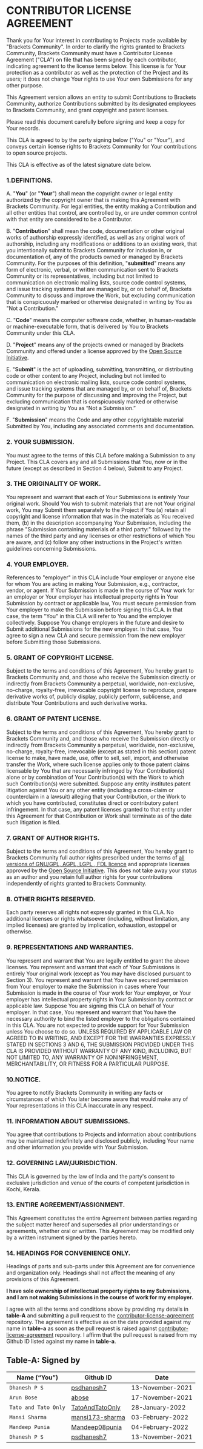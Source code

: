  # **CONTRIBUTOR LICENSE AGREEMENT**

Thank you for Your interest in contributing to Projects made available by "Brackets Community". In order to clarify the rights granted to Brackets Community, Brackets Community must have a Contributor License Agreement ("CLA") on file that has been signed by each contributor, indicating agreement to the license terms below. This license is for Your protection as a contributor as well as the protection of the Project and its users; it does not change Your rights to use Your own Submissions for any other purpose.

This Agreement version allows an entity to submit Contributions to Brackets Community, authorize Contributions submitted by its designated employees to Brackets Community, and grant copyright and patent licenses.

Please read this document carefully before signing and keep a copy for Your records.

This CLA is agreed to by the party signing below ("You" or "Your"), and conveys certain license rights to Brackets Community for Your contributions to open source projects.

This CLA is effective as of the latest signature date below.

  ###  1.**DEFINITIONS.**
    
  A. "**You**" (or "**Your**") shall mean the copyright owner or legal entity authorized by the copyright owner that is making this Agreement with Brackets Community. For legal entities, the entity making a Contribution and all other entities that control, are controlled by, or are under common control with that entity are considered to be a Contributor.
       
  B. "**Contribution**" shall mean the code, documentation or other original works of authorship expressly identified, as well as any original work of authorship, including any modifications or additions to an existing work, that you intentionally submit to Brackets Community for inclusion in, or documentation of, any of the products owned or managed by Brackets Community. For the purposes of this definition, "**submitted**" means any form of electronic, verbal, or written communication sent to Brackets Community or its representatives, including but not limited to communication on electronic mailing lists, source code control systems, and issue tracking systems that are managed by, or on behalf of, Brackets Community to discuss and improve the Work, but excluding communication that is conspicuously marked or otherwise designated in writing by You as "Not a Contribution."
       
  C. "**Code**" means the computer software code, whether, in human-readable or machine-executable form, that is delivered by You to Brackets Community under this CLA.
       
  D. "**Project**" means any of the projects owned or managed by Brackets Community and offered under a license approved by the
  [Open Source Initiative](https://opensource.org/licenses/category).

  E. "**Submit**" is the act of uploading, submitting, transmitting, or distributing code or other content to any Project,
  including but not limited to communication on electronic mailing lists, source code control systems, and issue
  tracking systems that are managed by, or on behalf of, Brackets Community for the purpose of discussing and improving the
  Project, but excluding communication that is conspicuously marked or otherwise designated in writing by You as
  “Not a Submission.”

  F. "**Submission**" means the Code and any other copyrightable material Submitted by You, including any associated
  comments and documentation.
       
  ###  2. **YOUR SUBMISSION**. 
  You must agree to the terms of this CLA before making a Submission to any Project. This CLA covers any and all Submissions that You, now or in the future (except as described in Section 4 below), Submit to any Project.
    
  ###  3. **THE ORIGINALITY OF WORK**. 
  You represent and warrant that each of Your Submissions is entirely Your original work. Should You wish to submit materials that are not Your original work, You may Submit them separately to the Project if You (a) retain all copyright and license information that was in the materials as You received them, (b) in the description accompanying Your Submission, including the phrase "Submission containing materials of a third party:" followed by the names of the third party and any licenses or other restrictions of which You are aware, and (c) follow any other instructions in the Project's written guidelines concerning Submissions.
    
  ###  4. **YOUR EMPLOYER**. 
  References to "employer" in this CLA include Your employer or anyone else for whom You are acting in making Your Submission, e.g., contractor, vendor, or agent. If Your Submission is made in the course of Your work for an employer or Your employer has intellectual property rights in Your Submission by contract or applicable law, You must secure permission from Your employer to make the Submission before signing this CLA. In that case, the term "You" in this CLA will refer to You and the employer collectively. Suppose You change employers in the future and desire to Submit additional Submissions for the new employer. In that case, You agree to sign a new CLA and secure permission from the new employer before Submitting those Submissions.
    
  ###  5. **GRANT OF COPYRIGHT LICENSE**. 
  Subject to the terms and conditions of this Agreement, You hereby grant to Brackets Community and, and those who receive the Submission directly or indirectly from Brackets Community a perpetual, worldwide, non-exclusive, no-charge, royalty-free, irrevocable copyright license to reproduce, prepare derivative works of, publicly display, publicly perform, sublicense, and distribute Your Contributions and such derivative works.
    
  ###  6. **GRANT OF PATENT LICENSE**. 
  Subject to the terms and conditions of this Agreement, You hereby grant to Brackets Community and, and those who receive the Submission directly or indirectly from Brackets Community a perpetual, worldwide, non-exclusive, no-charge, royalty-free, irrevocable (except as stated in this section) patent license to make, have made, use, offer to sell, sell, import, and otherwise transfer the Work, where such license applies only to those patent claims licensable by You that are necessarily infringed by Your Contribution(s) alone or by combination of Your Contribution(s) with the Work to which such Contribution(s) were submitted. Suppose any entity institutes patent litigation against You or any other entity (including a cross-claim or counterclaim in a lawsuit) alleging that your Contribution, or the Work to which you have contributed, constitutes direct or contributory patent infringement. In that case, any patent licenses granted to that entity under this Agreement for that Contribution or Work shall terminate as of the date such litigation is filed.
  
  ###  7. **GRANT OF AUTHOR RIGHTS**. 
  Subject to the terms and conditions of this Agreement, You hereby grant to Brackets Community full author rights prescribed under the terms of [all versions of GNU/GPL, AGPL, LGPL , FDL licence](https://www.gnu.org/licenses/) and appropriate licenses approved by the [Open Source Initiative](https://opensource.org/licenses/category). This does not take away your status as an author and you retain full author rights for your contributions independently of rights granted to Brackets Community.
  
  ###  8. **OTHER RIGHTS RESERVED**. 
  Each party reserves all rights not expressly granted in this CLA. No additional licenses or rights whatsoever (including, without limitation, any implied licenses) are granted by implication, exhaustion, estoppel or otherwise.

  ###  9. **REPRESENTATIONS AND WARRANTIES**. 
  You represent and warrant that You are legally entitled to grant the above licenses. You represent and warrant that each of Your Submissions is entirely Your original work (except as You may have disclosed pursuant to Section 3). You represent and warrant that You have secured permission from Your employer to make the Submission in cases where Your Submission is made in the course of Your work for Your employer, or Your employer has intellectual property rights in Your Submission by contract or applicable law. Suppose You are signing this CLA on behalf of Your employer. In that case, You represent and warrant that You have the necessary authority to bind the listed employer to the obligations contained in this CLA. You are not expected to provide support for Your Submission unless You choose to do so. UNLESS REQUIRED BY APPLICABLE LAW OR AGREED TO IN WRITING, AND EXCEPT FOR THE WARRANTIES EXPRESSLY STATED IN SECTIONS 3 AND 6, THE SUBMISSION PROVIDED UNDER THIS CLA IS PROVIDED WITHOUT WARRANTY OF ANY KIND, INCLUDING, BUT NOT LIMITED TO, ANY WARRANTY OF NONINFRINGEMENT, MERCHANTABILITY, OR FITNESS FOR A PARTICULAR PURPOSE.
  
  ### 10.**NOTICE**. 
  You agree to notify Brackets Community in writing any facts or circumstances of which You later become aware that would make any of Your representations in this CLA inaccurate in any respect.

  ### 11. **INFORMATION ABOUT SUBMISSIONS**. 
  You agree that contributions to Projects and information about contributions may be maintained indefinitely and disclosed publicly, including Your name and other information you provide with Your Submission.

  <!-- To be done 12. -->

  ### 12. **GOVERNING LAW/JURISDICTION**. 
  This CLA is governed by the law of India and the party's consent to exclusive jurisdiction and venue of the courts of competent jurisdiction in Kochi, Kerala.

  ### 13. **ENTIRE AGREEMENT/ASSIGNMENT**. 
  This Agreement constitutes the entire Agreement between parties regarding the subject matter hereof and supersedes all prior understandings or agreements, whether oral or written. This Agreement may be modified only by a written instrument signed by the parties hereto.

  ### 14. **HEADINGS FOR CONVENIENCE ONLY**. 
  Headings of parts and sub-parts under this Agreement are for convenience and organization only. Headings shall not affect the meaning of any provisions of this Agreement.
  
 
**I have sole ownership of intellectual property rights to my Submissions, and I am not making Submissions in the course of work for my employer.**

I agree with all the terms and conditions above by providing my details in **table-A** and submitting a pull request to the [contributor-license-agreement](https://github.com/brackets-cont/contributor-license-agreement) repository. The agreement is effective as on the date provided against my name in **table-a** as soon as the pull request is raised against [contributor-license-agreement](https://github.com/brackets-cont/contributor-license-agreement) repository. I affirm that the pull request is raised from my Github ID listed against my name in **table-a**.
 
## **Table-A**: Signed by
| Name (“You”) | Github ID | Date |
| --- | --- | --- |
| `Dhanesh P S`| [psdhanesh7](https://github.com/psdhanesh7) |13-November-2021|
| `Arun Bose`| [abose](https://github.com/abose) |17-November-2021|
| `Tato and Tato Only` | [TatoAndTatoOnly](https://github.com/TatoAndTatoOnly) |28-January-2022 |
| `Mansi Sharma` | [mansi173-sharma](https://github.com/mansi173-sharma) |03-February-2022 |
| `Mandeep Punia` | [Mandeep08punia](https://github.com/Mandeep08punia) |04-February-2022 |
| `Dhanesh P S` | [psdhanesh7](https://github.com/psdhanesh7) |13-November-2021|
